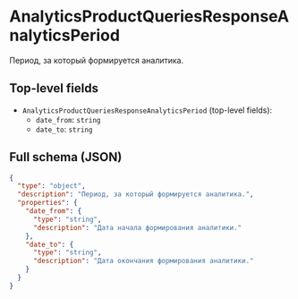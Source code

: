 # AnalyticsProductQueriesResponseAnalyticsPeriod

Период, за который формируется аналитика.

## Top-level fields
- `AnalyticsProductQueriesResponseAnalyticsPeriod` (top-level fields):
  - `date_from`: `string`
  - `date_to`: `string`

## Full schema (JSON)
```json
{
  "type": "object",
  "description": "Период, за который формируется аналитика.",
  "properties": {
    "date_from": {
      "type": "string",
      "description": "Дата начала формирования аналитики."
    },
    "date_to": {
      "type": "string",
      "description": "Дата окончания формирования аналитики."
    }
  }
}
```
